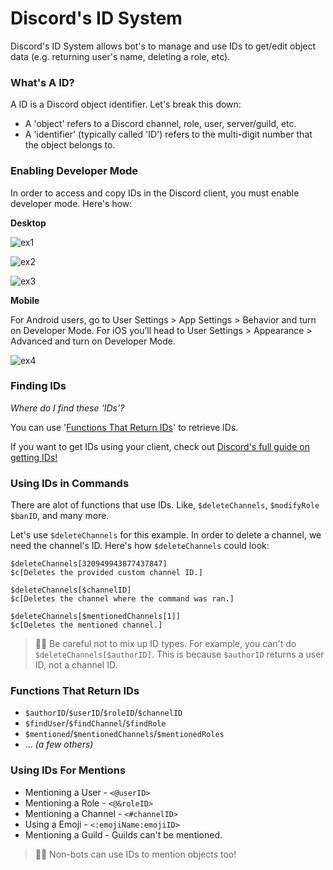 # Discord's ID System
Discord's ID System allows bot's to manage and use IDs to get/edit object data (e.g. returning user's name, deleting a role, etc).

### What's A ID?
A ID is a Discord object identifier. Let's break this down:
- A 'object' refers to a Discord channel, role, user, server/guild, etc.
- A 'identifier' (typically called 'ID') refers to the multi-digit number that the object belongs to.

### Enabling Developer Mode
In order to access and copy IDs in the Discord client, you must enable developer mode. Here's how:

**Desktop**

![ex1](https://user-images.githubusercontent.com/69215413/125985126-43a85702-0dd5-4173-8441-671702d845af.png)

![ex2](https://user-images.githubusercontent.com/69215413/125985082-7968aad1-c47e-45cf-8af2-c441420565b8.png)

![ex3](https://user-images.githubusercontent.com/69215413/125985079-3350556a-f890-4259-af4f-1ba1cb598029.png)

**Mobile**

For Android users, go to User Settings > App Settings > Behavior and turn on Developer Mode. For iOS you’ll head to User Settings > Appearance > Advanced and turn on Developer Mode.

![ex4](https://user-images.githubusercontent.com/69215413/125985535-55e42f16-68e9-46a2-bb2a-75b5a65b7053.png)

### Finding IDs
*Where do I find these 'IDs'?*

You can use '[Functions That Return IDs](https://nilpointer-software.github.io/bdfd-wiki/guides/httpRequests.html#functions-that-return-ids)' to retrieve IDs.

If you want to get IDs using your client, check out [Discord's full guide on getting IDs!](https://support.discord.com/hc/en-us/articles/206346498-Where-can-I-find-my-User-Server-Message-ID-)

### Using IDs in Commands

There are alot of functions that use IDs. Like, `$deleteChannels`, `$modifyRole` `$banID`, and many more.

Let's use `$deleteChannels` for this example. In order to delete a channel, we need the channel's ID. Here's how `$deleteChannels` could look:
```
$deleteChannels[320949943877437847]
$c[Deletes the provided custom channel ID.]

$deleteChannels[$channelID]
$c[Deletes the channel where the command was ran.]

$deleteChannels[$mentionedChannels[1]]
$c[Deletes the mentioned channel.]
```

> 🧙‍♂️ Be careful not to mix up ID types. For example, you can't do `$deleteChannels[$authorID]`. This is because `$authorID` returns a user ID, not a channel ID.

### Functions That Return IDs
- `$authorID`/`$userID`/`$roleID`/`$channelID`
- `$findUser`/`$findChannel`/`$findRole`
- `$mentioned`/`$mentionedChannels`/`$mentionedRoles`
- ... *(a few others)*

### Using IDs For Mentions
- Mentioning a User - `<@userID>`
- Mentioning a Role - `<@&roleID>`
- Mentioning a Channel - `<#channelID>`
- Using a Emoji - `<:emojiName:emojiID>`
- Mentioning a Guild - Guilds can't be mentioned. 

> 🧙‍♂️ Non-bots can use IDs to mention objects too!
